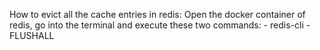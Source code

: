 How to evict all the cache entries in redis:
Open the docker container of redis, go into the terminal and execute these two commands:
    - redis-cli
    - FLUSHALL
